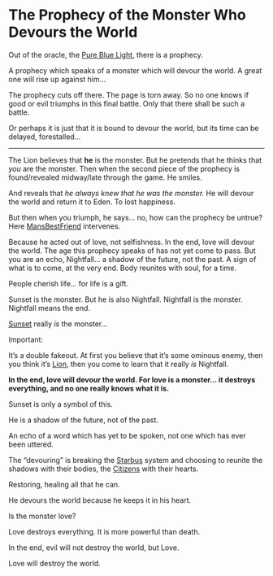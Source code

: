 # The Prophecy of the Monster Who Devours the World

Out of the oracle, the [Pure Blue Light](/p/4338fe85846e448a8de3cad2246860a5), there is a prophecy.

A prophecy which speaks of a monster which will devour the world. A great one will rise up against him…

The prophecy cuts off there. The page is torn away. So no one knows if good or evil triumphs in this final battle. Only that there shall be such a battle.

Or perhaps it is just that it is bound to devour the world, but its time can be delayed, forestalled…

***

The Lion believes that **he** is the monster. But he pretends that he thinks that *you* are the monster. Then when the second piece of the prophecy is found/revealed midway/late through the game. He smiles.

And reveals that *he always knew that he was the monster.* He will devour the world and return it to Eden. To lost happiness.

But then when you triumph, he says… no, how can the prophecy be untrue? Here [MansBestFriend](/p/2e58a4c24f8e4bf2a6779f1fd191a209) intervenes.

Because he acted out of love, not selfishness. In the end, love will devour the world. The age this prophecy speaks of has not yet come to pass. But you are an echo, Nightfall… a shadow of the future, not the past. A sign of what is to come, at the very end. Body reunites with soul, for a time.

People cherish life… for life is a gift.

Sunset is the monster. But he is also Nightfall. Nightfall is the monster. Nightfall means the end.

[Sunset](/p/e86dde5ef894493cb5e1f93855b62c83) really *is* the monster…

Important:

It’s a double fakeout. At first you believe that it’s some ominous enemy, then you think it’s [Lion](/p/2001b9b679ed4d8abbd8cfb46998773c), then you come to learn that it really *is* Nightfall.

**In the end, love will devour the world. For love is a monster… it destroys everything, and no one really knows what it is.**

Sunset is only a symbol of this.

He is a shadow of the future, not of the past.

An echo of a word which has yet to be spoken, not one which has ever been uttered.

The “devouring” is breaking the [Starbus](/p/e91ff4dce0f8469b803a6d314663f59c) system and choosing to reunite the shadows with their bodies, the [Citizens](/p/d7ca438af1474c278031d0c9dd870c42) with their hearts.

Restoring, healing all that he can.

He devours the world because he keeps it in his heart.

Is the monster love?

Love destroys everything. It is more powerful than death.

In the end, evil will not destroy the world, but Love.

Love will destroy the world.
